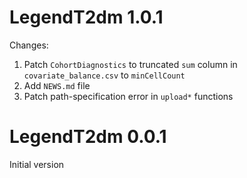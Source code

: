 LegendT2dm 1.0.1
=======================

Changes:

1. Patch `CohortDiagnostics` to truncated `sum` column in `covariate_balance.csv` to `minCellCount`
2. Add `NEWS.md` file
3. Patch path-specification error in `upload*` functions

LegendT2dm 0.0.1
=======================

Initial version
